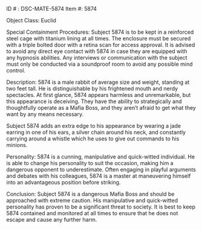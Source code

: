 ID # : DSC-MATE-5874
Item #: 5874

Object Class: Euclid

Special Containment Procedures:
Subject 5874 is to be kept in a reinforced steel cage with titanium lining at all times. The enclosure must be secured with a triple bolted door with a retina scan for access approval. It is advised to avoid any direct eye contact with 5874 in case they are equipped with any hypnosis abilities. Any interviews or communication with the subject must only be conducted via a soundproof room to avoid any possible mind control.

Description:
5874 is a male rabbit of average size and weight, standing at two feet tall. He is distinguishable by his frightened mouth and nerdy spectacles. At first glance, 5874 appears harmless and unremarkable, but this appearance is deceiving. They have the ability to strategically and thoughtfully operate as a Mafia Boss, and they aren’t afraid to get what they want by any means necessary.

Subject 5874 adds an extra edge to his appearance by wearing a jade earring in one of his ears, a silver chain around his neck, and constantly carrying around a whistle which he uses to give out commands to his minions.

Personality:
5874 is a cunning, manipulative and quick-witted individual. He is able to change his personality to suit the occasion, making him a dangerous opponent to underestimate. Often engaging in playful arguments and debates with his colleagues, 5874 is a master at maneuvering himself into an advantageous position before striking.

Conclusion:
Subject 5874 is a dangerous Mafia Boss and should be approached with extreme caution. His manipulative and quick-witted personality has proven to be a significant threat to society. It is best to keep 5874 contained and monitored at all times to ensure that he does not escape and cause any further harm.